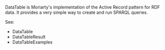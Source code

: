 DataTable is Moriarty's implementation of the Active Record pattern for RDF data. It provides a very simple way to create and run SPARQL queries.

See:
  * DataTable
  * DataTableResult
  * DataTableExamples